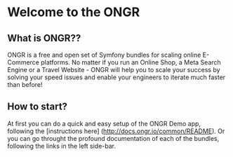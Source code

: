 # Welcome to the ONGR

## What is ONGR??

ONGR is a free and open set of Symfony bundles for scaling online E-Commerce platforms. No matter if you run an Online Shop, a Meta Search Engine or a Travel Website - ONGR will help you to scale your success by solving your speed issues and enable your engineers to iterate much faster than before!

## How to start?

At first you can do a quick and easy setup of the ONGR Demo app, following the [instructions here] (http://docs.ongr.io/common/README). Or you can go throught the profound documentation of each of the bundles, following the links in the left side-bar.
